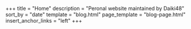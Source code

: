 +++
title = "Home"
description = "Peronal website maintained by Daiki48"
sort_by = "date"
template = "blog.html"
page_template = "blog-page.html"
insert_anchor_links = "left"
+++

